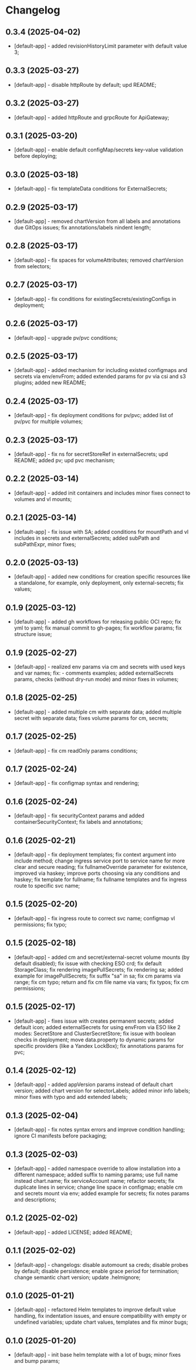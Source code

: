 # Changelog

## 0.3.4 (2025-04-02)
* [default-app] - added revisionHistoryLimit parameter with default value 3;

## 0.3.3 (2025-03-27)
* [default-app] - disable httpRoute by default; upd README;

## 0.3.2 (2025-03-27)
* [default-app] - added httpRoute and grpcRoute for ApiGateway;

## 0.3.1 (2025-03-20)
* [default-app] - enable default configMap/secrets key-value validation before deploying;

## 0.3.0 (2025-03-18)
* [default-app] - fix templateData conditions for ExternalSecrets;

## 0.2.9 (2025-03-17)
* [default-app] - removed chartVersion from all labels and annotations due GitOps issues; fix annotations/labels nindent length; 

## 0.2.8 (2025-03-17)
* [default-app] - fix spaces for volumeAttributes; removed chartVersion from selectors;

## 0.2.7 (2025-03-17)
* [default-app] - fix conditions for existingSecrets/existingConfigs in deployment;

## 0.2.6 (2025-03-17)
* [default-app] - upgrade pv/pvc conditions;

## 0.2.5 (2025-03-17)
* [default-app] - added mechanism for including existed configmaps and secrets via env/envFrom; added extended params for pv via csi and s3 plugins; added new README;

## 0.2.4 (2025-03-17)
* [default-app] - fix deployment conditions for pv/pvc; added list of pv/pvc for multiple volumes;

## 0.2.3 (2025-03-17)
* [default-app] - fix ns for secretStoreRef in externalSecrets; upd README; added pv; upd pvc mechanism;

## 0.2.2 (2025-03-14)
* [default-app] - added init containers and includes minor fixes connect to volumes and vl mounts;

## 0.2.1 (2025-03-14)
* [default-app] - fix issue with SA; added conditions for mountPath and vl includes in secrets and externalSecrets; added subPath and subPathExpr, minor fixes;

## 0.2.0 (2025-03-13)
* [default-app] - added new conditions for creation specific resources like a standalone, for example, only deployment, only external-secrets; fix values;

## 0.1.9 (2025-03-12)
* [default-app] - added gh workflows for releasing public OCI repo; fix yml to yaml; fix manual commit to gh-pages; fix workflow params; fix structure issue;

## 0.1.9 (2025-02-27)
* [default-app] - realized env params via cm and secrets with used keys and var names; fix: - comments examples; added externalSecrets params, checks (without dry-run mode) and minor fixes in volumes;

## 0.1.8 (2025-02-25)
* [default-app] - added multiple cm with separate data; added multiple secret with separate data; fixes volume params for cm, secrets;

## 0.1.7 (2025-02-25)
* [default-app] - fix cm readOnly params conditions; 

## 0.1.7 (2025-02-24)
* [default-app] - fix configmap syntax and rendering;

## 0.1.6 (2025-02-24)
* [default-app] - fix securityContext params and added containerSecurityContext; fix labels and annotations; 

## 0.1.6 (2025-02-21)
* [default-app] - fix deployment templates; fix context argument into include method; change ingress service port to service name for more clear and secure reading; fix fullnameOverride parameter for existence, improved via haskey; improve ports choosing via any conditions and haskey; fix template for fullname; fix fullname templates and fix ingress route to specific svc name;

## 0.1.5 (2025-02-20)
* [default-app] - fix ingress route to correct svc name; configmap vl permissions; fix typo;

## 0.1.5 (2025-02-18)
* [default-app] - added cm and secret/external-secret volume mounts (by default disabled); fix issue with checking ESO crd; fix default StorageClass; fix rendering imagePullSecrets; fix rendering sa; added example for imagePullSecrets; fix suffix "sa" in sa; fix cm params via range; fix cm typo; return and fix cm file name via vars; fix typos; fix cm permissions;

## 0.1.5 (2025-02-17)
* [default-app] - fixes issue with creates permanent secrets; added default icon; added externalSecrets for using envFrom via ESO like 2 modes: SecretStore and ClusterSecretStore; fix issue with boolean checks in deployment; move data.property to dynamic params for specific providers (like a Yandex LockBox); fix annotations params for pvc;

## 0.1.4 (2025-02-12)
* [default-app] - added appVersion params instead of default chart version; added chart version for selectorLabels; added minor info labels; minor fixes with typo and add extended labels;

## 0.1.3 (2025-02-04)
* [default-app] - fix notes syntax errors and improve condition handling; ignore CI manifests before packaging;

## 0.1.3 (2025-02-03)
* [default-app] - added namespace override to allow installation into a different namespace; added suffix to naming params; use full name instead chart.name; fix serviceAccount name; refactor secrets; fix duplicate lines in service; change line space in configmap; enable cm and secrets mount via env; added example for secrets; fix notes params and descriptions;

## 0.1.2 (2025-02-02)
* [default-app] - added LICENSE; added README; 

## 0.1.1 (2025-02-02)
* [default-app] - changelogs: disable automount sa creds; disable probes by default; disable persistence; enable grace period for termination; change semantic chart version; update .helmignore;

## 0.1.0 (2025-01-21)
* [default-app] - refactored Helm templates to improve default value handling, fix indentation issues, and ensure compatibility with empty or undefined variables; update chart values, templates and fix minor bugs;

## 0.1.0 (2025-01-20)
* [default-app] - init base helm template with a lot of bugs; minor fixes and bump params;